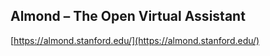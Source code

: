 ## Almond – The Open Virtual Assistant
  
  [https://almond.stanford.edu/](https://almond.stanford.edu/)